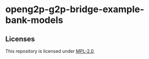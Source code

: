 #  openg2p-g2p-bridge-example-bank-models


## Licenses

This repository is licensed under [MPL-2.0](LICENSE).
